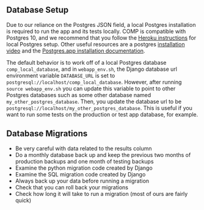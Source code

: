 Database Setup
---------------------

Due to our reliance on the Postgres JSON field, a local Postgres installation
is required to run the app and its tests locally. COMP is compatible with Postgres 10,
and we recommend that you follow
the [Heroku instructions](https://devcenter.heroku.com/articles/heroku-postgresql#local-setup)
for local Postgres setup. Other useful resources are a postgres
[installation video](https://www.youtube.com/watch?v=xaWlS9HtWYw) and the
[Postgres.app installation documentation](http://postgresapp.com/documentation/install.html).

The default behavior is to work off of a local Postgres database
`comp_local_database`, and in `webapp_env.sh`, the Django database url
environment variable `DATABASE_URL` is set to `postgresql://localhost/comp_local_database`.
However, after running `source webapp_env.sh` you can update this variable
to point to other Postgres databases such as some other database named
`my_other_postgres_database`. Then, you update the database url to be
`postgresql://localhost/my_other_postgres_database`. This is useful if you
want to run some tests on the production or test app database, for example.


Database Migrations
---------------------

- Be very careful with data related to the results column
- Do a monthly database back up and keep the previous two months of production
  backups and one month of testing backups
- Examine the python migration code created by Django
- Examine the SQL migration code created by Django
- Always back up your data before running a migration
- Check that you can roll back your migrations
- Check how long it will take to run a migration (most of ours are fairly
  quick)
